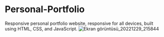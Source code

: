 # Personal-Portfolio
Responsive personal portfolio website, responsive for all devices, built using HTML, CSS, and JavaScript.
![Ekran görüntüsü_20221229_215844](https://user-images.githubusercontent.com/107512348/209997199-1e4db63a-55ae-41dd-bac6-39b98733852f.png)
